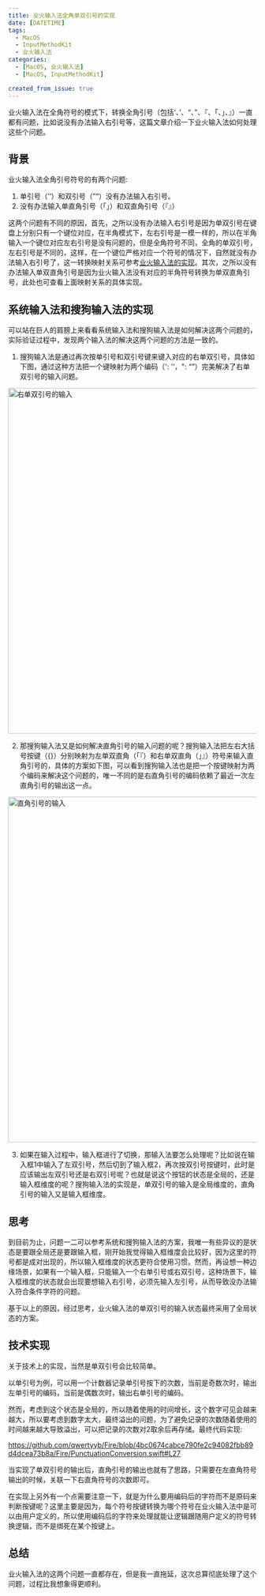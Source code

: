 ```yaml
---
title: 业火输入法全角单双引号的实现
date: [DATETIME]
tags:
  - MacOS
  - InputMethodKit
  - 业火输入法
categories:
  - [MacOS, 业火输入法]
  - [MacOS, InputMethodKit]

created_from_issue: true
---
```


业火输入法在全角符号的模式下，转换全角引号（包括‘、’、“、”、『、「、」、』）一直都有问题，比如说没有办法输入右引号等，这篇文章介绍一下业火输入法如何处理这些个问题。

<!-- more -->

## 背景

业火输入法全角引号符号的有两个问题:
1. 单引号（’‘）和双引号（”“）没有办法输入右引号。
2. 没有办法输入单直角引号（「」）和双直角引号（『』）

这两个问题有不同的原因，首先，之所以没有办法输入右引号是因为单双引号在键盘上分别只有一个键位对应，在半角模式下，左右引号是一模一样的，所以在半角输入一个键位对应左右引号是没有问题的，但是全角符号不同，全角的单双引号，左右引号是不同的，这样，在一个键位严格对应一个符号的情况下，自然就没有办法输入右引号了，这一转换映射关系可参考[业火输入法的实现](https://github.com/qwertyyb/Fire/blob/257c4da97c98de9c7f90a94336f0103df0b4e095/Fire/types.swift#L186)。其次，之所以没有办法输入单双直角引号是因为业火输入法没有对应的半角符号转换为单双直角引号，此处也可查看上面映射关系的具体实现。

## 系统输入法和搜狗输入法的实现

可以站在巨人的肩膀上来看看系统输入法和搜狗输入法是如何解决这两个问题的，实际验证过程中，发现两个输入法的解决这两个问题的方法是一致的。

1. 搜狗输入法是通过再次按单引号和双引号键来键入对应的右单双引号，具体如下图，通过这种方法把一个键映射为两个编码（': ’‘，": “”）完美解决了右单双引号的输入问题。

<img width="700" alt="右单双引号的输入" src="https://github.com/qwertyyb/qwertyyb.github.io/assets/16240729/b101ee43-10c8-4c38-8834-af7f8f28497c">


2. 那搜狗输入法又是如何解决直角引号的输入问题的呢？搜狗输入法把左右大括号按键（{}）分别映射为左单双直角（「『）和右单双直角（」』）符号来输入直角引号的，具体的方案如下图，可以看到搜狗输入法也是把一个按键映射为两个编码来解决这个问题的，唯一不同的是右直角引号的编码依赖了最近一次左直角引号的输出这一点。

<img width="700" alt="直角引号的输入" src="https://github.com/qwertyyb/qwertyyb.github.io/assets/16240729/9f54861d-8aab-4fe4-8d24-e56466be2bf7">

3. 如果在输入过程中，输入框进行了切换，那输入法要怎么处理呢？比如说在输入框1中输入了左双引号，然后切到了输入框2，再次按双引号按键时，此时是应该输出左双引号还是右双引号呢？也就是说这个按钮的状态是全局的，还是输入框维度的呢？搜狗输入法的实现是，单双引号的输入是全局维度的，直角引号的输入又是输入框维度。

## 思考

到目前为止，问题一二可以参考系统和搜狗输入法的方案，我唯一有些异议的是状态是要跟全局还是要跟输入框，刚开始我觉得输入框维度会比较好，因为这里的符号都是成对出现的，所以输入框维度的状态更符合使用习惯。然而，再设想一种边缘场景，如果有一个输入框，只能输入一个右单引号或右双引号，这种场景下，输入框维度的状态就会出现要想输入右引号，必须先输入左引号，从而导致没办法输入符合条件字符的问题。

基于以上的原因，经过思考，业火输入法的单双引号的输入状态最终采用了全局状态的方案。

## 技术实现

关于技术上的实现，当然是单双引号会比较简单。

以单引号为例，可以用一个计数器记录单引号按下的次数，当前是奇数次时，输出左单引号的编码，当前是偶数次时，输出右单引号的编码。

然而，考虑到这个状态是全局的，所以随着使用的时间增长，这个数字可见会越来越大，所以要考虑到数字太大，最终溢出的问题，为了避免记录的次数随着使用的时间越来越大导致溢出，可以把记录的次数对2取余后再存储。最终代码实现: 

https://github.com/qwertyyb/Fire/blob/4bc0674cabce790fe2c94082fbb89d4dcea73b8a/Fire/PunctuationConversion.swift#L27

当实现了单双引号的输出后，直角引号的输出也就有了思路，只需要在左直角符号输出的时候，关联一下右直角符号的次数即可。

在实现上另外有一个点需要注意一下，就是为什么要用编码后的字符而不是原码来判断按键呢？这里主要是因为，每个符号按键转换为哪个符号在业火输入法中是可以由用户定义的，所以使用编码后的字符来处理就能让逻辑跟随用户定义的符号转换逻辑，而不是绑死在某个按键上。

## 总结

业火输入法的这两个问题一直都存在，但是我一直拖延，这次总算彻底处理了这个问题，过程比我想象得更顺利。


